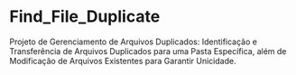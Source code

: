 # Find_File_Duplicate
 Projeto de Gerenciamento de Arquivos Duplicados: Identificação e Transferência de Arquivos Duplicados para uma Pasta Específica, além de Modificação de Arquivos Existentes para Garantir Unicidade. 
